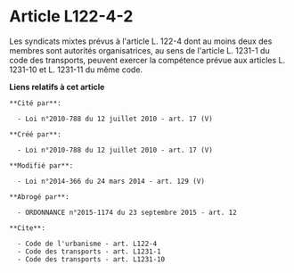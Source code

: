 # Article L122-4-2

Les syndicats mixtes prévus à l'article L. 122-4 dont au moins deux des membres sont autorités organisatrices, au sens de
l'article L. 1231-1 du code des transports, peuvent exercer la compétence prévue aux articles L. 1231-10 et L. 1231-11 du
même code.

**Liens relatifs à cet article**

	**Cité par**:

	  - Loi n°2010-788 du 12 juillet 2010 - art. 17 (V)

	**Créé par**:

	  - Loi n°2010-788 du 12 juillet 2010 - art. 17 (V)

	**Modifié par**:

	  - Loi n°2014-366 du 24 mars 2014 - art. 129 (V)

	**Abrogé par**:

	  - ORDONNANCE n°2015-1174 du 23 septembre 2015 - art. 12

	**Cite**:

	  - Code de l'urbanisme - art. L122-4
	  - Code des transports - art. L1231-1
	  - Code des transports - art. L1231-10
